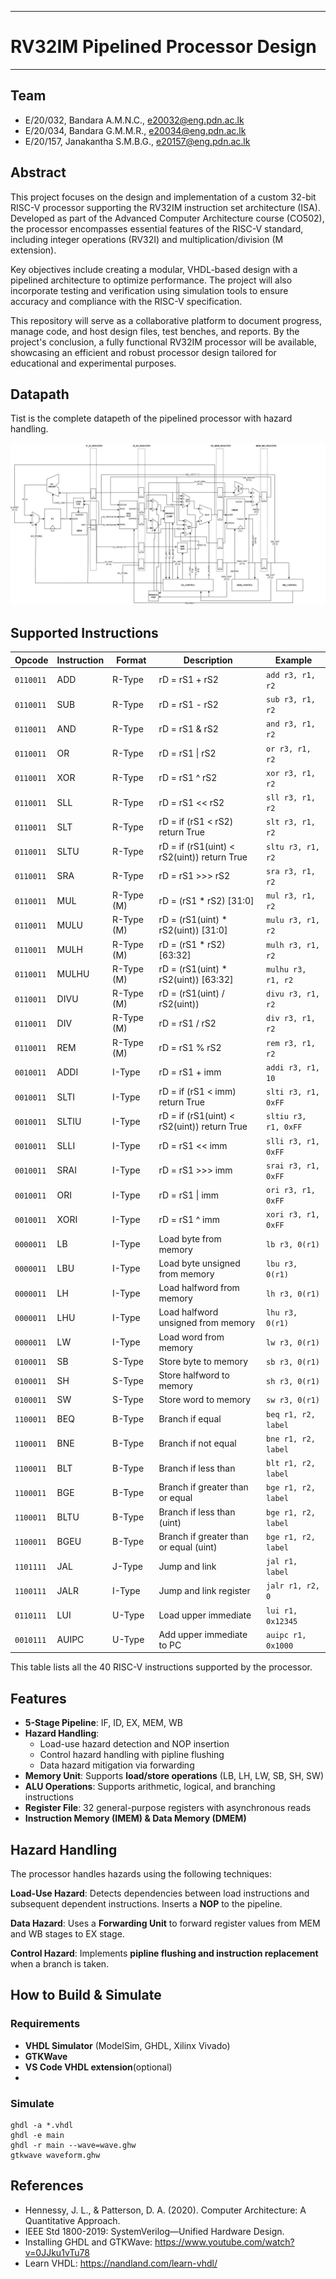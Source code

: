 ___
# RV32IM Pipelined Processor Design
___

## Team

-  E/20/032, Bandara A.M.N.C., [e20032@eng.pdn.ac.lk](mailto:e20032@eng.pdn.ac.lk)
-  E/20/034, Bandara G.M.M.R., [e20034@eng.pdn.ac.lk](mailto:e20034@eng.pdn.ac.lk)
-  E/20/157, Janakantha S.M.B.G., [e20157@eng.pdn.ac.lk](mailto:e20157@eng.pdn.ac.lk)



## Abstract

This project focuses on the design and implementation of a custom 32-bit RISC-V processor supporting the RV32IM instruction set architecture (ISA). Developed as part of the Advanced Computer Architecture course (CO502), the processor encompasses essential features of the RISC-V standard, including integer operations (RV32I) and multiplication/division (M extension).

Key objectives include creating a modular, VHDL-based design with a pipelined architecture to optimize performance. The project will also incorporate testing and verification using simulation tools to ensure accuracy and compliance with the RISC-V specification.

This repository will serve as a collaborative platform to document progress, manage code, and host design files, test benches, and reports. By the project's conclusion, a fully functional RV32IM processor will be available, showcasing an efficient and robust processor design tailored for educational and experimental purposes.

## Datapath

Tist is the complete datapeth of the pipelined processor with hazard handling.

![Pipelined Datapath](./Datapath.png)

## Supported Instructions

| **Opcode**    | **Instruction**  | **Format** | **Description**                          | **Example**            |
|---------------|------------------|------------|------------------------------------------|------------------------|
| `0110011`     | ADD              | R-Type     | rD = rS1 + rS2                           | `add r3, r1, r2`       |
| `0110011`     | SUB              | R-Type     | rD = rS1 - rS2                           | `sub r3, r1, r2`       |
| `0110011`     | AND              | R-Type     | rD = rS1 & rS2                           | `and r3, r1, r2`       |
| `0110011`     | OR               | R-Type     | rD = rS1 \| rS2                          | `or r3, r1, r2`        |
| `0110011`     | XOR              | R-Type     | rD = rS1 ^ rS2                           | `xor r3, r1, r2`       |
| `0110011`     | SLL              | R-Type     | rD = rS1 << rS2                          | `sll r3, r1, r2`       |
| `0110011`     | SLT              | R-Type     | rD = if (rS1 < rS2) return True          | `slt r3, r1, r2`       |
| `0110011`     | SLTU             | R-Type     | rD = if (rS1(uint) < rS2(uint)) return True | `sltu r3, r1, r2`   |
| `0110011`     | SRA              | R-Type     | rD = rS1 >>> rS2                         | `sra r3, r1, r2`       |
| `0110011`     | MUL              | R-Type (M) | rD = (rS1 * rS2) [31:0]                  | `mul r3, r1, r2`       |
| `0110011`     | MULU             | R-Type (M) | rD = (rS1(uint) * rS2(uint)) [31:0]      | `mulu r3, r1, r2`      |
| `0110011`     | MULH             | R-Type (M) | rD = (rS1 * rS2) [63:32]                 | `mulh r3, r1, r2`      |
| `0110011`     | MULHU            | R-Type (M) | rD = (rS1(uint) * rS2(uint)) [63:32]     | `mulhu r3, r1, r2`     |
| `0110011`     | DIVU             | R-Type (M) | rD = (rS1(uint) / rS2(uint))             | `divu r3, r1, r2`      |
| `0110011`     | DIV              | R-Type (M) | rD = rS1 / rS2                           | `div r3, r1, r2`       |
| `0110011`     | REM              | R-Type (M) | rD = rS1 % rS2                           | `rem r3, r1, r2`       |
| `0010011`     | ADDI             | I-Type     | rD = rS1 + imm                           | `addi r3, r1, 10`      |
| `0010011`     | SLTI             | I-Type     | rD = if (rS1 < imm) return True          | `slti r3, r1, 0xFF`    |
| `0010011`     | SLTIU            | I-Type     | rD = if (rS1(uint) < rS2(uint)) return True | `sltiu r3, r1, 0xFF`|
| `0010011`     | SLLI             | I-Type     | rD = rS1 << imm                          | `slli r3, r1, 0xFF`    |
| `0010011`     | SRAI             | I-Type     | rD = rS1 >>> imm                         | `srai r3, r1, 0xFF`    |
| `0010011`     | ORI              | I-Type     | rD = rS1 \| imm                          | `ori r3, r1, 0xFF`     |
| `0010011`     | XORI             | I-Type     | rD = rS1 ^ imm                           | `xori r3, r1, 0xFF`    |
| `0000011`     | LB               | I-Type     | Load byte from memory                    | `lb r3, 0(r1)`         |
| `0000011`     | LBU              | I-Type     | Load byte unsigned from memory           | `lbu r3, 0(r1)`        |
| `0000011`     | LH               | I-Type     | Load halfword from memory                | `lh r3, 0(r1)`         |
| `0000011`     | LHU              | I-Type     | Load halfword unsigned from memory       | `lhu r3, 0(r1)`        |
| `0000011`     | LW               | I-Type     | Load word from memory                    | `lw r3, 0(r1)`         |
| `0100011`     | SB               | S-Type     | Store byte to memory                     | `sb r3, 0(r1)`         |
| `0100011`     | SH               | S-Type     | Store halfword to memory                 | `sh r3, 0(r1)`         |
| `0100011`     | SW               | S-Type     | Store word to memory                     | `sw r3, 0(r1)`         |
| `1100011`     | BEQ              | B-Type     | Branch if equal                          | `beq r1, r2, label`    |
| `1100011`     | BNE              | B-Type     | Branch if not equal                      | `bne r1, r2, label`    |
| `1100011`     | BLT              | B-Type     | Branch if less than                      | `blt r1, r2, label`    |
| `1100011`     | BGE              | B-Type     | Branch if greater than or equal          | `bge r1, r2, label`    |
| `1100011`     | BLTU             | B-Type     | Branch if less than (uint)               | `bge r1, r2, label`    |
| `1100011`     | BGEU             | B-Type     | Branch if greater than or equal (uint)   | `bge r1, r2, label`    |
| `1101111`     | JAL              | J-Type     | Jump and link                            | `jal r1, label`        |
| `1100111`     | JALR             | I-Type     | Jump and link register                   | `jalr r1, r2, 0`       |
| `0110111`     | LUI              | U-Type     | Load upper immediate                     | `lui r1, 0x12345`      |
| `0010111`     | AUIPC            | U-Type     | Add upper immediate to PC                | `auipc r1, 0x1000`     |

This table lists all the 40 RISC-V instructions supported by the processor.

## Features  
- **5-Stage Pipeline**: IF, ID, EX, MEM, WB  
- **Hazard Handling**:  
  - Load-use hazard detection and NOP insertion  
  - Control hazard handling with pipline flushing  
  - Data hazard mitigation via forwarding  
- **Memory Unit**: Supports **load/store operations** (LB, LH, LW, SB, SH, SW)  
- **ALU Operations**: Supports arithmetic, logical, and branching instructions  
- **Register File**: 32 general-purpose registers with asynchronous reads  
- **Instruction Memory (IMEM) & Data Memory (DMEM)**

## Hazard Handling  
The processor handles hazards using the following techniques:  

**Load-Use Hazard**: Detects dependencies between load instructions and subsequent dependent instructions. Inserts a **NOP** to the pipeline.  

**Data Hazard**: Uses a **Forwarding Unit** to forward register values from MEM and WB stages to EX stage.  

**Control Hazard**: Implements **pipline flushing and instruction replacement** when a branch is taken.  

## How to Build & Simulate  

### Requirements  
- **VHDL Simulator** (ModelSim, GHDL, Xilinx Vivado)
- **GTKWave**
- **VS Code VHDL extension**(optional)
- 
### Simulate

```
ghdl -a *.vhdl
ghdl -e main
ghdl -r main --wave=wave.ghw
gtkwave waveform.ghw
```

## References
- Hennessy, J. L., & Patterson, D. A. (2020). Computer Architecture: A Quantitative Approach.
- IEEE Std 1800-2019: SystemVerilog—Unified Hardware Design.
- Installing GHDL and GTKWave: https://www.youtube.com/watch?v=0JJku1vTu78
- Learn VHDL: https://nandland.com/learn-vhdl/
